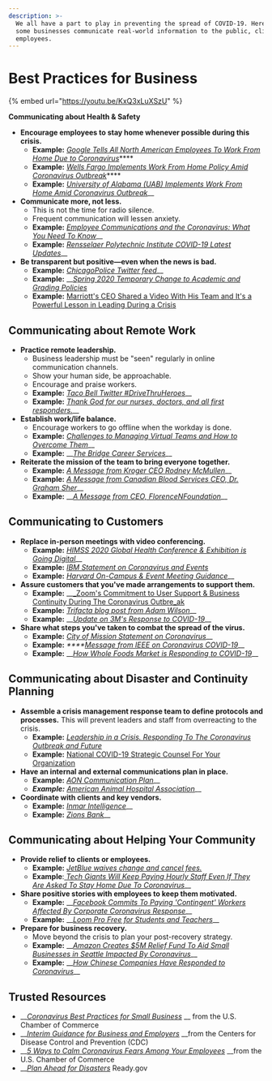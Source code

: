 ```yaml
---
description: >-
  We all have a part to play in preventing the spread of COVID-19. Here's how
  some businesses communicate real-world information to the public, clients, and
  employees.
---
```


# Best Practices for Business

{% embed url="https://youtu.be/KxQ3xLuXSzU" %}



**Communicating about Health & Safety** 

* **Encourage employees to stay home whenever possible during this crisis.**
  * **Example:** [_Google Tells All North American Employees To Work From Home Due to Coronavirus_](https://www.forbes.com/sites/rachelsandler/2020/03/10/google-tells-more-than-100000-employees-to-work-from-home-due-to-coronavirus/#336ca69c2c1c)\*\*\*\*
  * **Example:** [_Wells Fargo Implements Work From Home Policy Amid Coronavirus Outbreak_](https://www.reuters.com/article/us-health-coronavirus-wells-fargo/wells-fargo-implements-work-from-home-policy-amid-coronavirus-outbreak-idUSKBN2143AF)\*\*\*\*
  * **Example:** [_University of Alabama \(UAB\) Implements Work From Home Amid Coronavirus Outbreak_](https://www.wkrg.com/health/coronavirus/uab-implements-work-from-home-amid-coronavirus-outbreak/)\_\_
* **Communicate more, not less.** 
  * This is not the time for radio silence. 
  * Frequent communication will lessen anxiety. 
  * **Example:** [_Employee Communications and the Coronavirus: What You Need To Know_](https://www.poppulo.com/blog/employee-communications-and-the-coronavirus-what-you-need-to-know/)\_\_
  * **Example:** [_Rensselaer Polytechnic Institute COVID-19 Latest Updates_](https://covid19.rpi.edu/communications)\_\_
* **Be transparent but positive—even when the news is bad.**
  * **Example:** [_ChicagoPolice Twitter feed_](https://twitter.com/AJGuglielmi/status/1241843627254398982?ref_src=twsrc%5Etfw%7Ctwcamp%5Etweetembed%7Ctwterm%5E1241843627254398982&ref_url=https%3A%2F%2Fwww.cnn.com%2Fworld%2Flive-news%2Fcoronavirus-outbreak-03-22-20%2Findex.html)\_\_
  * **Example:** __[_Spring 2020 Temporary Change to Academic and Grading Policies_](https://covid19.rpi.edu/announcements/spring-2020-temporary-change-academic-and-grading-policies)
  * **Example:** [Marriott's CEO Shared a Video With His Team and It's a Powerful Lesson in Leading During a Crisis](https://www.inc.com/jason-aten/marriotts-ceo-shared-a-video-with-his-team-its-a-powerful-lesson-in-leading-during-a-crisis.html)

## Communicating about Remote Work

* **Practice remote leadership.**
  * Business leadership must be "seen" regularly in online communication channels. 
  * Show your human side, be approachable.
  * Encourage and praise workers.
  * **Example:** [_Taco Bell Twitter \#DriveThruHeroes_](https://twitter.com/tacobell/status/1241229011319169024)\_\_
  * **Example:** [_Thank God for our nurses, doctors, and all first responders._](https://twitter.com/NYGovCuomo/status/1239335925202784257?s=20)\_\_
* **Establish work/life balance.**
  * Encourage workers to go offline when the workday is done.
  * **Example:** [_Challenges to Managing Virtual Teams and How to Overcome Them_](https://www.extension.harvard.edu/professional-development/blog/challenges-managing-virtual-teams-and-how-overcome-them)\_\_
  * **Example:** __[_The Bridge Career Services_](https://twitter.com/bridge_career/status/1241498582244560896?s=20)\_\_
* **Reiterate the mission of the team to bring everyone together.**
  * **Example:** [_A Message from Kroger CEO Rodney McMullen_](https://youtu.be/LO9qqOHypXA)\_\_
  * **Example:** [_A Message from Canadian Blood Services CEO, Dr. Graham Sher_](https://twitter.com/CanadasLifeline/status/1240750756044685313?s=20)\_\_
  * **Example:** __[_A Message from CEO, FlorenceNFoundation_](https://twitter.com/FNightingaleF/status/1241664525725773824?s=20)\_\_

## Communicating to Customers

* **Replace in-person meetings with video conferencing.**
  * **Example:** [_HIMSS 2020 Global Health Conference & Exhibition is Going Digital_](https://www.himssconference.org/updates/himss-update-coronavirus)\_\_
  * **Example:** [_IBM Statement on Coronavirus and Events_](https://www.ibm.com/blogs/think/2020/03/ibm-statement/)
  * **Example:** [_Harvard On-Campus & Event Meeting Guidance_](https://www.harvard.edu/coronavirus/event-information)\_\_
* **Assure customers that you've made arrangements to support them.** 
  * **Example:** __[_Zoom's Commitment to User Support & Business Continuity During The Coronavirus Outbre_ak](https://blog.zoom.us/wordpress/2020/02/26/zoom-commitment-user-support-business-continuity-during-coronavirus-outbreak/)
  * **Example:** [_Trifacta blog post from Adam Wilson_](https://www.trifacta.com/blog/our-commitment-to-you/)\_\_
  * **Example:** __[_Update on 3M's Response to COVID-19_](https://www.linkedin.com/pulse/update-3ms-response-covid-19-mike-roman/)\_\_
* **Share what steps you've taken to combat the spread of the virus.**
  * **Example:** [_City of Mission Statement on Coronavirus_](https://missiontexas.us/blog/city-of-mission-statement-on-coronavirus/)\_\_
  * **Example:** _****_[_Message from IEEE on Coronavirus COVID-19_](https://www.ieee.org/about/news/2020/message-on-covid-19.html)\_\_
  * **Example:** __[_How Whole Foods Market is Responding to COVID-19_](https://media.wholefoodsmarket.com/news/how-whole-foods-market-is-responding-to-covid-19)\_\_

## Communicating about Disaster and Continuity Planning

* **Assemble a crisis management response team to define protocols and processes.** This will prevent leaders and staff from overreacting to the crisis.
  * **Example:** [_Leadership in a Crisis. Responding To The Coronavirus Outbreak and Future_](https://www.mckinsey.com/business-functions/organization/our-insights/leadership-in-a-crisis-responding-to-the-coronavirus-outbreak-and-future-challenges)
  * **Example:** [National COVID-19 Strategic Counsel For Your Organization](https://www.national.ca/en/landing/national-launches-coronavirus-crisis-communications-team/)
* **Have an internal and external communications plan in place.** 
  * **Example:** [_AON Communication Plan_](https://www.aon.com/getmedia/d014d969-0ef1-4a90-8a0b-ecadf39f0a06/Novel-Coronavirus-Communication-Plan-Sheet-Feb2020.aspx)\_\_
  * _**Example:**_ [_American Animal Hospital Association_](https://www.aaha.org/publications/newstat/articles/2020-03/coronavirus-guide-communicating-with-staff-and-clients/)\_\_
* **Coordinate with clients and key vendors.**
  * **Example:** [_Inmar Intelligence_](https://www.inmar.com/blog/thought-leadership/novel-coronavirus-client-communication)\_\_
  * **Example:** [_Zions Bank_](https://www.zionsbank.com/LandingPages/specialtypage/CoronavirusClientCommunication/)\_\_

## Communicating about Helping Your Community	

* **Provide relief to clients or employees.**
  * **Example:** [_JetBlue waives change and cancel fees._](http://blog.jetblue.com/coronavirus/) 
  * **Example**:[ _Tech Giants Will Keep Paying Hourly Staff Even If They Are Asked To Stay Home Due To Coronavirus_](https://www.theverge.com/2020/3/6/21168395/coronavirus-tech-hourly-workers-pay-amazon-google-facebook)\_\_
* **Share positive stories with employees to keep them motivated.**
  * **Example:** __[_Facebook Commits To Paying 'Contingent' Workers Affected By Corporate Coronavirus Response_](https://techcrunch.com/2020/03/06/facebook-commits-to-paying-contingent-workers-affected-by-corporate-coronavirus-response/)\_\_
  * **Example:** __[_Loom Pro Free for Students and Teachers_](https://support.loom.com/hc/en-us/articles/360006579637-Loom-Pro-Free-for-Students-and-Teachers)\_\_
* **Prepare for business recovery.** 
  * Move beyond the crisis to plan your post-recovery strategy.
  * **Example:** __[_Amazon Creates $5M Relief Fund To Aid Small Businesses in Seattle Impacted By Coronavirus_](https://techcrunch.com/2020/03/10/amazon-creates-5m-relief-fund-to-aid-small-businesses-in-seattle-impacted-by-coronavirus-outbreak/)\_\_
  * **Example:** __[_How Chinese Companies Have Responded to Coronavirus_](https://hbr.org/2020/03/how-chinese-companies-have-responded-to-coronavirus)\_\_

## Trusted Resources

* \_\_[_Coronavirus Best Practices for Small Business_](https://www.uschamber.com/co/start/strategy/small-business-coronavirus-best-practices) __ from the U.S. Chamber of Commerce
* \_\_[_Interim Guidance for Business and Employers_](https://www.cdc.gov/coronavirus/2019-ncov/community/guidance-business-response.html) __from the Centers for Disease Control and Prevention \(CDC\)
* \_\_[_5 Ways to Calm Coronavirus Fears Among Your Employees_](https://www.uschamber.com/co/run/human-resources/keeping-employees-calm-during-coronavirus-pandemic) __from the U.S. Chamber of Commerce
* \_\_[_Plan Ahead for Disasters_](https://www.ready.gov) Ready.gov


